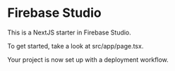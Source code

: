 # Firebase Studio

This is a NextJS starter in Firebase Studio.

To get started, take a look at src/app/page.tsx.

Your project is now set up with a deployment workflow.

<!-- Verification commit -->

